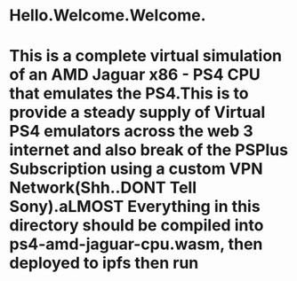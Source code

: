 # Hello.Welcome.Welcome.
# This is a complete virtual simulation of an AMD Jaguar x86 - PS4 CPU that emulates the PS4.This is to provide a steady supply of Virtual PS4 emulators across the web 3 internet and also break of the PSPlus Subscription using a custom VPN Network(Shh..DONT Tell Sony).aLMOST Everything in this directory should be compiled into ps4-amd-jaguar-cpu.wasm, then deployed to ipfs  then run  


